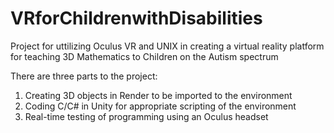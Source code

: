 # VRforChildrenwithDisabilities

Project for uttilizing Oculus VR and UNIX in creating a virtual reality platform for teaching 3D Mathematics to Children on the Autism spectrum

There are three parts to the project:
  1. Creating 3D objects in Render to be imported to the environment
  2. Coding C/C# in Unity for appropriate scripting of the environment
  3. Real-time testing of programming using an Oculus headset
